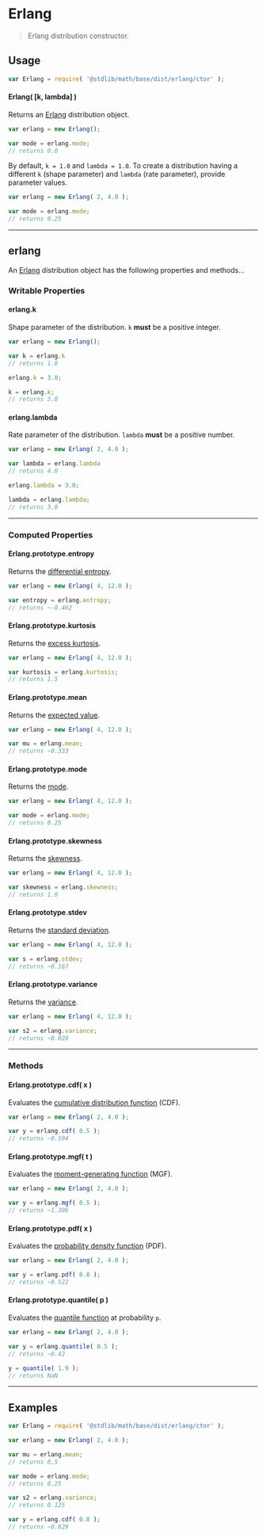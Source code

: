 # Erlang

> Erlang distribution constructor.


<!-- Section to include introductory text. Make sure to keep an empty line after the intro `section` element and another before the `/section` close. -->

<section class="intro">

</section>

<!-- /.intro -->

<!-- Package usage documentation. -->

<section class="usage">

## Usage

``` javascript
var Erlang = require( '@stdlib/math/base/dist/erlang/ctor' );
```

#### Erlang( \[k, lambda\] )

Returns an [Erlang][erlang-distribution] distribution object.

``` javascript
var erlang = new Erlang();

var mode = erlang.mode;
// returns 0.0
```

By default, `k = 1.0` and `lambda = 1.0`. To create a distribution having a different `k` (shape parameter) and `lambda` (rate parameter), provide parameter values.

``` javascript
var erlang = new Erlang( 2, 4.0 );

var mode = erlang.mode;
// returns 0.25
```

---

## erlang

An [Erlang][erlang-distribution] distribution object has the following properties and methods...

### Writable Properties

#### erlang.k

Shape parameter of the distribution. `k` __must__ be a positive integer.

``` javascript
var erlang = new Erlang();

var k = erlang.k
// returns 1.0

erlang.k = 3.0;

k = erlang.k;
// returns 3.0 
```

#### erlang.lambda

Rate parameter of the distribution. `lambda` __must__ be a positive number.

``` javascript
var erlang = new Erlang( 2, 4.0 );

var lambda = erlang.lambda
// returns 4.0

erlang.lambda = 3.0;

lambda = erlang.lambda;
// returns 3.0 
```

---

### Computed Properties

#### Erlang.prototype.entropy

Returns the [differential entropy][entropy].

``` javascript
var erlang = new Erlang( 4, 12.0 );

var entropy = erlang.entropy;
// returns ~-0.462
```

#### Erlang.prototype.kurtosis

Returns the [excess kurtosis][kurtosis].

``` javascript
var erlang = new Erlang( 4, 12.0 );

var kurtosis = erlang.kurtosis;
// returns 1.5
```

#### Erlang.prototype.mean

Returns the [expected value][expected-value].

``` javascript
var erlang = new Erlang( 4, 12.0 );

var mu = erlang.mean;
// returns ~0.333
```

#### Erlang.prototype.mode

Returns the [mode][mode].

``` javascript
var erlang = new Erlang( 4, 12.0 );

var mode = erlang.mode;
// returns 0.25
```

#### Erlang.prototype.skewness

Returns the [skewness][skewness].

``` javascript
var erlang = new Erlang( 4, 12.0 );

var skewness = erlang.skewness;
// returns 1.0
```

#### Erlang.prototype.stdev

Returns the [standard deviation][standard-deviation].

``` javascript
var erlang = new Erlang( 4, 12.0 );

var s = erlang.stdev;
// returns ~0.167
```

#### Erlang.prototype.variance

Returns the [variance][variance].

``` javascript
var erlang = new Erlang( 4, 12.0 );

var s2 = erlang.variance;
// returns ~0.028
```

---

### Methods

#### Erlang.prototype.cdf( x )

Evaluates the [cumulative distribution function][cdf] (CDF).

``` javascript
var erlang = new Erlang( 2, 4.0 );

var y = erlang.cdf( 0.5 );
// returns ~0.594
```

#### Erlang.prototype.mgf( t )

Evaluates the [moment-generating function][mgf] (MGF).

``` javascript
var erlang = new Erlang( 2, 4.0 );

var y = erlang.mgf( 0.5 );
// returns ~1.306
```

#### Erlang.prototype.pdf( x )

Evaluates the [probability density function][pdf] (PDF).

``` javascript
var erlang = new Erlang( 2, 4.0 );

var y = erlang.pdf( 0.8 );
// returns ~0.522
```

#### Erlang.prototype.quantile( p )

Evaluates the [quantile function][quantile-function] at probability `p`.

``` javascript
var erlang = new Erlang( 2, 4.0 );

var y = erlang.quantile( 0.5 );
// returns ~0.42

y = quantile( 1.9 );
// returns NaN
```

</section>

<!-- /.usage -->

<!-- Package usage notes. Make sure to keep an empty line after the `section` element and another before the `/section` close. -->

<section class="notes">

</section>

<!-- /.notes -->

<!-- Package usage examples. -->

---

<section class="examples">

## Examples

``` javascript
var Erlang = require( '@stdlib/math/base/dist/erlang/ctor' );

var erlang = new Erlang( 2, 4.0 );

var mu = erlang.mean;
// returns 0.5

var mode = erlang.mode;
// returns 0.25

var s2 = erlang.variance;
// returns 0.125

var y = erlang.cdf( 0.8 );
// returns ~0.829
```

</section>

<!-- /.examples -->

<!-- Section to include cited references. If references are included, add a horizontal rule *before* the section. Make sure to keep an empty line after the `section` element and another before the `/section` close. -->

<section class="references">

</section>

<!-- /.references -->

<!-- Section for all links. Make sure to keep an empty line after the `section` element and another before the `/section` close. -->

<section class="links">

[erlang-distribution]: https://en.wikipedia.org/wiki/Erlang_distribution

[cdf]: https://en.wikipedia.org/wiki/Cumulative_distribution_function
[mgf]: https://en.wikipedia.org/wiki/Moment-generating_function
[pdf]: https://en.wikipedia.org/wiki/Probability_density_function
[quantile-function]: https://en.wikipedia.org/wiki/Quantile_function

[entropy]: https://en.wikipedia.org/wiki/Entropy_%28information_theory%29
[expected-value]: https://en.wikipedia.org/wiki/Expected_value
[kurtosis]: https://en.wikipedia.org/wiki/Kurtosis
[mode]: https://en.wikipedia.org/wiki/Mode_%28statistics%29
[skewness]: https://en.wikipedia.org/wiki/Skewness
[standard-deviation]: https://en.wikipedia.org/wiki/Standard_deviation
[variance]: https://en.wikipedia.org/wiki/Variance

</section>

<!-- /.links -->
